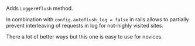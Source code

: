 Adds `Logger#flush` method.

In combination with `config.autoflush_log = false` in rails allows to
partially prevent interleaving of requests in log for not-highly visited sites.

There a lot of better ways but this one is easy to use for novices.

